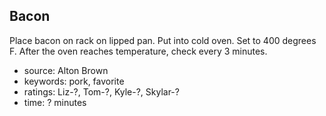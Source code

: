 Bacon
-----

Place bacon on rack on lipped pan.  Put into cold oven.  Set to 400
degrees F.  After the oven reaches temperature, check every 3 minutes.

- source: Alton Brown
- keywords: pork, favorite
- ratings: Liz-?, Tom-?, Kyle-?, Skylar-?
- time: ? minutes
